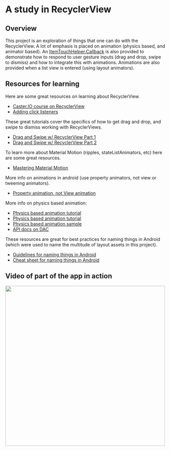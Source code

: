 # A study in RecyclerView

## Overview
This project is an exploration of things that one can do with the RecyclerView. 
A lot of emphasis is placed on animation (physics based, and animator based). An 
[ItemTouchHelper.Callback](https://developer.android.com/reference/android/support/v7/widget/helper/ItemTouchHelper.Callback.html)
is also provided to demonstrate how to respond to user gesture inputs (drag and drop,
swipe to dismiss) and how to integrate this with animations. Animations are also provided
when a list view is entered (using layout animators).

## Resources for learning
Here are some great resources on learning about RecyclerView.
- [Caster.IO course on RecyclerView](https://caster.io/courses/recycler-view)
- [Adding click listeners](https://antonioleiva.com/recyclerview-listener/)

These great tutorials cover the specifics of how to get drag and drop, and
swipe to dismiss working with RecyclerViews.
- [Drag and Swipe w/ RecyclerView Part 1](https://medium.com/@ipaulpro/drag-and-swipe-with-recyclerview-b9456d2b1aaf)
- [Drag and Swipe w/ RecyclerView Part 2](https://medium.com/@ipaulpro/drag-and-swipe-with-recyclerview-6a6f0c422efd)

To learn more about Material Motion (ripples, stateListAnimators, etc) here are some great 
resources.
- [Mastering Material Motion](https://www.youtube.com/watch?v=aZ5V5e-phR8)

More info on animations in android (use property animators, not view or tweening animators).
- [Property animation, not View animation](https://developer.android.com/guide/topics/graphics/prop-animation.html)

More info on physics based animation:
- [Physics based animation tutorial](https://code.tutsplus.com/tutorials/adding-physics-based-animations-to-android-apps--cms-29053)
- [Physics based animation tutorial](http://www.thedroidsonroids.com/blog/android/springanimation-examples)
- [Physics based animation sample](https://proandroiddev.com/introduction-to-physics-based-animations-in-android-1be27e468835)
- [API docs on DAC](https://developer.android.com/guide/topics/graphics/physics-based-animation.html)

These resources are great for best practices for naming things in Android 
(which were used to name the multitude of layout assets in this project).
- [Guidelines for naming things in Android](https://github.com/ribot/android-guidelines/blob/master/project_and_code_guidelines.md)
- [Cheat sheet for naming things in Android](https://jeroenmols.com/blog/2016/03/07/resourcenaming/)

## Video of part of the app in action
<img 
src="https://github.com/nazmulidris/recyclerview/blob/master/astudyinrecyclerview.gif?raw=true" 
width="500"/>
